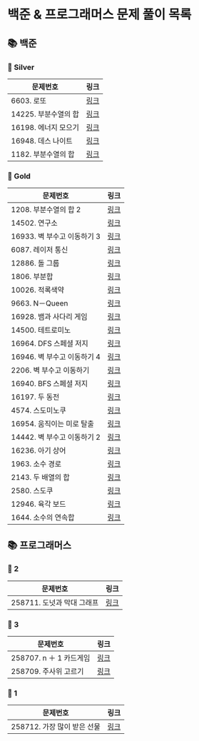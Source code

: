 # 
# 백준 & 프로그래머스 문제 풀이 목록
## 📚 백준
### 🚀 Silver
| 문제번호 | 링크 |
| ----- | ----- |
|6603. 로또|[링크](%EB%B0%B1%EC%A4%80%2FSilver%2F6603.%E2%80%85%EB%A1%9C%EB%98%90%2FREADME.md)|
|14225. 부분수열의 합|[링크](%EB%B0%B1%EC%A4%80%2FSilver%2F14225.%E2%80%85%EB%B6%80%EB%B6%84%EC%88%98%EC%97%B4%EC%9D%98%E2%80%85%ED%95%A9%2FREADME.md)|
|16198. 에너지 모으기|[링크](%EB%B0%B1%EC%A4%80%2FSilver%2F16198.%E2%80%85%EC%97%90%EB%84%88%EC%A7%80%E2%80%85%EB%AA%A8%EC%9C%BC%EA%B8%B0%2FREADME.md)|
|16948. 데스 나이트|[링크](%EB%B0%B1%EC%A4%80%2FSilver%2F16948.%E2%80%85%EB%8D%B0%EC%8A%A4%E2%80%85%EB%82%98%EC%9D%B4%ED%8A%B8%2FREADME.md)|
|1182. 부분수열의 합|[링크](%EB%B0%B1%EC%A4%80%2FSilver%2F1182.%E2%80%85%EB%B6%80%EB%B6%84%EC%88%98%EC%97%B4%EC%9D%98%E2%80%85%ED%95%A9%2FREADME.md)|
### 🚀 Gold
| 문제번호 | 링크 |
| ----- | ----- |
|1208. 부분수열의 합 2|[링크](%EB%B0%B1%EC%A4%80%2FGold%2F1208.%E2%80%85%EB%B6%80%EB%B6%84%EC%88%98%EC%97%B4%EC%9D%98%E2%80%85%ED%95%A9%E2%80%852%2FREADME.md)|
|14502. 연구소|[링크](%EB%B0%B1%EC%A4%80%2FGold%2F14502.%E2%80%85%EC%97%B0%EA%B5%AC%EC%86%8C%2FREADME.md)|
|16933. 벽 부수고 이동하기 3|[링크](%EB%B0%B1%EC%A4%80%2FGold%2F16933.%E2%80%85%EB%B2%BD%E2%80%85%EB%B6%80%EC%88%98%EA%B3%A0%E2%80%85%EC%9D%B4%EB%8F%99%ED%95%98%EA%B8%B0%E2%80%853%2FREADME.md)|
|6087. 레이저 통신|[링크](%EB%B0%B1%EC%A4%80%2FGold%2F6087.%E2%80%85%EB%A0%88%EC%9D%B4%EC%A0%80%E2%80%85%ED%86%B5%EC%8B%A0%2FREADME.md)|
|12886. 돌 그룹|[링크](%EB%B0%B1%EC%A4%80%2FGold%2F12886.%E2%80%85%EB%8F%8C%E2%80%85%EA%B7%B8%EB%A3%B9%2F%EB%8F%8C%E2%80%85%EA%B7%B8%EB%A3%B9.java)|
|1806. 부분합|[링크](%EB%B0%B1%EC%A4%80%2FGold%2F1806.%E2%80%85%EB%B6%80%EB%B6%84%ED%95%A9%2FREADME.md)|
|10026. 적록색약|[링크](%EB%B0%B1%EC%A4%80%2FGold%2F10026.%E2%80%85%EC%A0%81%EB%A1%9D%EC%83%89%EC%95%BD%2FREADME.md)|
|9663. N－Queen|[링크](%EB%B0%B1%EC%A4%80%2FGold%2F9663.%E2%80%85N%EF%BC%8DQueen%2FREADME.md)|
|16928. 뱀과 사다리 게임|[링크](%EB%B0%B1%EC%A4%80%2FGold%2F16928.%E2%80%85%EB%B1%80%EA%B3%BC%E2%80%85%EC%82%AC%EB%8B%A4%EB%A6%AC%E2%80%85%EA%B2%8C%EC%9E%84%2FREADME.md)|
|14500. 테트로미노|[링크](%EB%B0%B1%EC%A4%80%2FGold%2F14500.%E2%80%85%ED%85%8C%ED%8A%B8%EB%A1%9C%EB%AF%B8%EB%85%B8%2F%ED%85%8C%ED%8A%B8%EB%A1%9C%EB%AF%B8%EB%85%B8.java)|
|16964. DFS 스페셜 저지|[링크](%EB%B0%B1%EC%A4%80%2FGold%2F16964.%E2%80%85DFS%E2%80%85%EC%8A%A4%ED%8E%98%EC%85%9C%E2%80%85%EC%A0%80%EC%A7%80%2FREADME.md)|
|16946. 벽 부수고 이동하기 4|[링크](%EB%B0%B1%EC%A4%80%2FGold%2F16946.%E2%80%85%EB%B2%BD%E2%80%85%EB%B6%80%EC%88%98%EA%B3%A0%E2%80%85%EC%9D%B4%EB%8F%99%ED%95%98%EA%B8%B0%E2%80%854%2FREADME.md)|
|2206. 벽 부수고 이동하기|[링크](%EB%B0%B1%EC%A4%80%2FGold%2F2206.%E2%80%85%EB%B2%BD%E2%80%85%EB%B6%80%EC%88%98%EA%B3%A0%E2%80%85%EC%9D%B4%EB%8F%99%ED%95%98%EA%B8%B0%2FREADME.md)|
|16940. BFS 스페셜 저지|[링크](%EB%B0%B1%EC%A4%80%2FGold%2F16940.%E2%80%85BFS%E2%80%85%EC%8A%A4%ED%8E%98%EC%85%9C%E2%80%85%EC%A0%80%EC%A7%80%2FREADME.md)|
|16197. 두 동전|[링크](%EB%B0%B1%EC%A4%80%2FGold%2F16197.%E2%80%85%EB%91%90%E2%80%85%EB%8F%99%EC%A0%84%2FREADME.md)|
|4574. 스도미노쿠|[링크](%EB%B0%B1%EC%A4%80%2FGold%2F4574.%E2%80%85%EC%8A%A4%EB%8F%84%EB%AF%B8%EB%85%B8%EC%BF%A0%2FREADME.md)|
|16954. 움직이는 미로 탈출|[링크](%EB%B0%B1%EC%A4%80%2FGold%2F16954.%E2%80%85%EC%9B%80%EC%A7%81%EC%9D%B4%EB%8A%94%E2%80%85%EB%AF%B8%EB%A1%9C%E2%80%85%ED%83%88%EC%B6%9C%2F%EC%9B%80%EC%A7%81%EC%9D%B4%EB%8A%94%E2%80%85%EB%AF%B8%EB%A1%9C%E2%80%85%ED%83%88%EC%B6%9C.java)|
|14442. 벽 부수고 이동하기 2|[링크](%EB%B0%B1%EC%A4%80%2FGold%2F14442.%E2%80%85%EB%B2%BD%E2%80%85%EB%B6%80%EC%88%98%EA%B3%A0%E2%80%85%EC%9D%B4%EB%8F%99%ED%95%98%EA%B8%B0%E2%80%852%2FREADME.md)|
|16236. 아기 상어|[링크](%EB%B0%B1%EC%A4%80%2FGold%2F16236.%E2%80%85%EC%95%84%EA%B8%B0%E2%80%85%EC%83%81%EC%96%B4%2FREADME.md)|
|1963. 소수 경로|[링크](%EB%B0%B1%EC%A4%80%2FGold%2F1963.%E2%80%85%EC%86%8C%EC%88%98%E2%80%85%EA%B2%BD%EB%A1%9C%2FREADME.md)|
|2143. 두 배열의 합|[링크](%EB%B0%B1%EC%A4%80%2FGold%2F2143.%E2%80%85%EB%91%90%E2%80%85%EB%B0%B0%EC%97%B4%EC%9D%98%E2%80%85%ED%95%A9%2FREADME.md)|
|2580. 스도쿠|[링크](%EB%B0%B1%EC%A4%80%2FGold%2F2580.%E2%80%85%EC%8A%A4%EB%8F%84%EC%BF%A0%2FREADME.md)|
|12946. 육각 보드|[링크](%EB%B0%B1%EC%A4%80%2FGold%2F12946.%E2%80%85%EC%9C%A1%EA%B0%81%E2%80%85%EB%B3%B4%EB%93%9C%2FREADME.md)|
|1644. 소수의 연속합|[링크](%EB%B0%B1%EC%A4%80%2FGold%2F1644.%E2%80%85%EC%86%8C%EC%88%98%EC%9D%98%E2%80%85%EC%97%B0%EC%86%8D%ED%95%A9%2FREADME.md)|
## 📚 프로그래머스
### 🚀 2
| 문제번호 | 링크 |
| ----- | ----- |
|258711. 도넛과 막대 그래프|[링크](%ED%94%84%EB%A1%9C%EA%B7%B8%EB%9E%98%EB%A8%B8%EC%8A%A4%2F2%2F258711.%E2%80%85%EB%8F%84%EB%84%9B%EA%B3%BC%E2%80%85%EB%A7%89%EB%8C%80%E2%80%85%EA%B7%B8%EB%9E%98%ED%94%84%2FREADME.md)|
### 🚀 3
| 문제번호 | 링크 |
| ----- | ----- |
|258707. n ＋ 1 카드게임|[링크](%ED%94%84%EB%A1%9C%EA%B7%B8%EB%9E%98%EB%A8%B8%EC%8A%A4%2F3%2F258707.%E2%80%85n%E2%80%85%EF%BC%8B%E2%80%851%E2%80%85%EC%B9%B4%EB%93%9C%EA%B2%8C%EC%9E%84%2FREADME.md)|
|258709. 주사위 고르기|[링크](%ED%94%84%EB%A1%9C%EA%B7%B8%EB%9E%98%EB%A8%B8%EC%8A%A4%2F3%2F258709.%E2%80%85%EC%A3%BC%EC%82%AC%EC%9C%84%E2%80%85%EA%B3%A0%EB%A5%B4%EA%B8%B0%2FREADME.md)|
### 🚀 1
| 문제번호 | 링크 |
| ----- | ----- |
|258712. 가장 많이 받은 선물|[링크](%ED%94%84%EB%A1%9C%EA%B7%B8%EB%9E%98%EB%A8%B8%EC%8A%A4%2F1%2F258712.%E2%80%85%EA%B0%80%EC%9E%A5%E2%80%85%EB%A7%8E%EC%9D%B4%E2%80%85%EB%B0%9B%EC%9D%80%E2%80%85%EC%84%A0%EB%AC%BC%2FREADME.md)|
